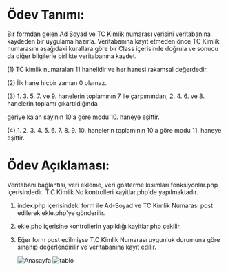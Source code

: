 # Ödev Tanımı: 
Bir formdan gelen Ad Soyad ve TC Kimlik numarası verisini veritabanına kaydeden bir uygulama hazırla.
Veritabanına kayıt etmeden önce TC Kimlik numarasını aşağıdaki kurallara göre bir Class içerisinde
doğrula ve sonucu da diğer bilgilerle birlikte veritabanına kaydet.

(1) TC kimlik numaraları 11 hanelidir ve her hanesi rakamsal değerdedir.

(2) İlk hane hiçbir zaman 0 olamaz.

(3) 1. 3. 5. 7. ve 9. hanelerin toplamının 7 ile çarpımından, 2. 4. 6. ve 8. hanelerin toplamı çıkartıldığında

geriye kalan sayının 10ʹa göre modu 10. haneye eşittir.

(4) 1. 2. 3. 4. 5. 6. 7. 8. 9. 10. hanelerin toplamının 10ʹa göre modu 11. haneye eşittir.


# Ödev Açıklaması: 

Veritabanı bağlantısı, veri ekleme, veri gösterme kısımları fonksiyonlar.php içerisindedir. T.C Kimlik No kontrolleri kayitlar.php'de yapılmaktadır.

1) index.php içerisindeki form ile Ad-Soyad ve TC Kimlik Numarası post edilerek ekle.php'ye gönderilir.

2) ekle.php içerisine kontrollerin yapıldığı kayitlar.php çekilir.

3) Eğer form post edilmişse T.C Kimlik Numarası uygunluk durumuna göre sınanıp değerlendirilir ve veritabanına kayıt edilir.

	![Anasayfa](https://user-images.githubusercontent.com/82964908/203845110-f056d036-3a7a-48ec-9e50-00aa51051d5e.jpg)
	![tablo](https://user-images.githubusercontent.com/82964908/203845121-1050f15e-4ac2-4ae2-ac70-8aafc00c239b.jpg)
